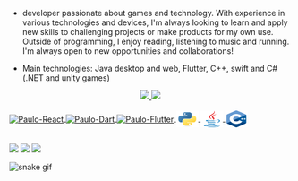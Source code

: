 
- developer passionate about games and technology. With experience in various technologies and devices, I'm always looking to learn and apply new skills to challenging projects or make products for my own use. Outside of programming, I enjoy reading, listening to music and running. I'm always open to new opportunities and collaborations!
  
- Main technologies: Java desktop and web, Flutter, C++, swift and C# (.NET and unity games)

<div align="center">
  <a href="https://github.com/PauloFH">
  <img height="160em" src="https://github-readme-stats.vercel.app/api?username=PauloFH&show_icons=true&theme=tokyonight&include_all_commits=true&count_private=true"/>
  <img height="160em" src="https://github-readme-stats.vercel.app/api/top-langs/?username=PauloFH&layout=compact&langs_count=7&theme=tokyonight"/>
</div>

<div style="display: inline_block"><br>
  <img align="center" alt="Paulo-React" height="30" width="40" src="https://cdn.jsdelivr.net/gh/devicons/devicon/icons/react/react-original-wordmark.svg">
  <img align="center" alt="Paulo-Dart" height="30" width="40" src="https://cdn.jsdelivr.net/gh/devicons/devicon/icons/dart/dart-original-wordmark.svg" >
  <img align="center" alt="Paulo-Flutter" height="30" width="40" src="https://cdn.jsdelivr.net/gh/devicons/devicon/icons/flutter/flutter-original.svg"  >
  <img align="center" alt="Paulo-Python" height="30" width="40" src="https://raw.githubusercontent.com/devicons/devicon/master/icons/python/python-original.svg">
  <img align="center" alt="Paulo-Java" height="30" width="40" src="https://raw.githubusercontent.com/devicons/devicon/master/icons/java/java-original.svg">
  <img align="center" alt="Paulo-Csharp" height="30" width="40" src="https://raw.githubusercontent.com/devicons/devicon/master/icons/cplusplus/cplusplus-original.svg">
</div>
  
  ##
  
  <div> 
  <a href="https://www.instagram.com/paulor_fh/" target="_blank"><img src="https://img.shields.io/badge/-Instagram-%23E4405F?style=for-the-badge&logo=instagram&logoColor=white" target="_blank"></a> 
  <a href = "mailto:paulorfholanda@gmail.com"><img src="https://img.shields.io/badge/-Gmail-%23333?style=for-the-badge&logo=gmail&logoColor=white" target="_blank"></a>
  <a href="https://www.linkedin.com/in/paulo-holanda-6b0347116/" target="_blank"><img src="https://img.shields.io/badge/-LinkedIn-%230077B5?style=for-the-badge&logo=linkedin&logoColor=white" target="_blank"></a> 
    
![snake gif](https://github.com/PauloFH/PauloFH/blob/output/github-contribution-grid-snake.gif)

</div>


